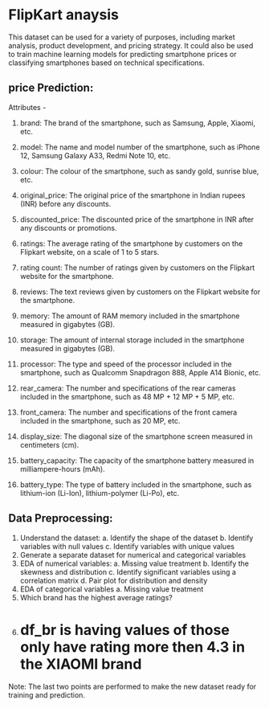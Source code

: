 # FlipKart anaysis


This dataset can be used for a variety of purposes, including market analysis, product development, and pricing strategy. It could also be used to train machine learning models for predicting smartphone prices or classifying smartphones based on technical specifications.

## price Prediction:

Attributes -

1. brand: The brand of the smartphone, such as Samsung, Apple, Xiaomi, etc.

2. model: The name and model number of the smartphone, such as iPhone 12, Samsung Galaxy A33, Redmi Note 10, etc.

3. colour: The colour of the smartphone, such as sandy gold, sunrise blue, etc.

4. original_price: The original price of the smartphone in Indian rupees (INR) before any discounts.

5. discounted_price: The discounted price of the smartphone in INR after any discounts or promotions.

6. ratings: The average rating of the smartphone by customers on the Flipkart website, on a scale of 1 to 5 stars.

7. rating count: The number of ratings given by customers on the Flipkart website for the smartphone.

8. reviews: The text reviews given by customers on the Flipkart website for the smartphone.

9. memory: The amount of RAM memory included in the smartphone measured in gigabytes (GB).

10. storage: The amount of internal storage included in the smartphone measured in gigabytes (GB).

11. processor: The type and speed of the processor included in the smartphone, such as Qualcomm Snapdragon 888, Apple A14 Bionic, etc.

12. rear_camera: The number and specifications of the rear cameras included in the smartphone, such as 48 MP + 12 MP + 5 MP, etc.

13. front_camera: The number and specifications of the front camera included in the smartphone, such as 20 MP, etc.

14. display_size: The diagonal size of the smartphone screen measured in centimeters (cm).

15. battery_capacity: The capacity of the smartphone battery measured in milliampere-hours (mAh).

16. battery_type: The type of battery included in the smartphone, such as lithium-ion (Li-Ion), lithium-polymer (Li-Po), etc.


## Data Preprocessing:

1.	Understand the dataset:
a.	Identify the shape of the dataset
b.	Identify variables with null values
c.	Identify variables with unique values
2.	Generate a separate dataset for numerical and categorical variables
3.	EDA of numerical variables:
a.	Missing value treatment
b.	Identify the skewness and distribution
c.	Identify significant variables using a correlation matrix 
d.	Pair plot for distribution and density
4.	EDA of categorical variables
a.	Missing value treatment
5. Which brand has the highest average ratings?
6. # df_br is having values of those only have rating more then 4.3 in the XIAOMI brand
Note: The last two points are performed to make the new dataset ready for training and prediction.

